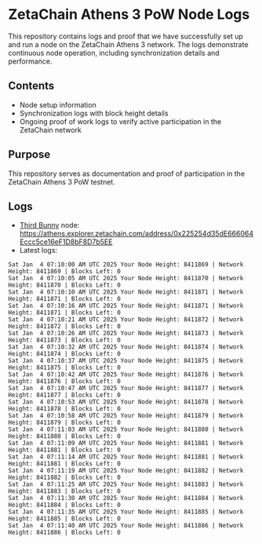 # ZetaChain Athens 3 PoW Node Logs
This repository contains logs and proof that we have successfully set up and run a node on the ZetaChain Athens 3 network. The logs demonstrate continuous node operation, including synchronization details and performance.

## Contents
- Node setup information
- Synchronization logs with block height details
- Ongoing proof of work logs to verify active participation in the ZetaChain network

## Purpose
This repository serves as documentation and proof of participation in the ZetaChain Athens 3 PoW testnet.

## Logs

- [Third Bunny](https://thirdbunny.xyz/) node: https://athens.explorer.zetachain.com/address/0x225254d35dE666064Eccc5ce16eF1D8bF8D7b5EE
- Latest logs:
```
Sat Jan  4 07:10:00 AM UTC 2025 Your Node Height: 8411869 | Network Height: 8411869 | Blocks Left: 0
Sat Jan  4 07:10:05 AM UTC 2025 Your Node Height: 8411870 | Network Height: 8411870 | Blocks Left: 0
Sat Jan  4 07:10:10 AM UTC 2025 Your Node Height: 8411871 | Network Height: 8411871 | Blocks Left: 0
Sat Jan  4 07:10:16 AM UTC 2025 Your Node Height: 8411871 | Network Height: 8411871 | Blocks Left: 0
Sat Jan  4 07:10:21 AM UTC 2025 Your Node Height: 8411872 | Network Height: 8411872 | Blocks Left: 0
Sat Jan  4 07:10:26 AM UTC 2025 Your Node Height: 8411873 | Network Height: 8411873 | Blocks Left: 0
Sat Jan  4 07:10:32 AM UTC 2025 Your Node Height: 8411874 | Network Height: 8411874 | Blocks Left: 0
Sat Jan  4 07:10:37 AM UTC 2025 Your Node Height: 8411875 | Network Height: 8411875 | Blocks Left: 0
Sat Jan  4 07:10:42 AM UTC 2025 Your Node Height: 8411876 | Network Height: 8411876 | Blocks Left: 0
Sat Jan  4 07:10:47 AM UTC 2025 Your Node Height: 8411877 | Network Height: 8411877 | Blocks Left: 0
Sat Jan  4 07:10:53 AM UTC 2025 Your Node Height: 8411878 | Network Height: 8411878 | Blocks Left: 0
Sat Jan  4 07:10:58 AM UTC 2025 Your Node Height: 8411879 | Network Height: 8411879 | Blocks Left: 0
Sat Jan  4 07:11:03 AM UTC 2025 Your Node Height: 8411880 | Network Height: 8411880 | Blocks Left: 0
Sat Jan  4 07:11:09 AM UTC 2025 Your Node Height: 8411881 | Network Height: 8411881 | Blocks Left: 0
Sat Jan  4 07:11:14 AM UTC 2025 Your Node Height: 8411881 | Network Height: 8411881 | Blocks Left: 0
Sat Jan  4 07:11:19 AM UTC 2025 Your Node Height: 8411882 | Network Height: 8411882 | Blocks Left: 0
Sat Jan  4 07:11:25 AM UTC 2025 Your Node Height: 8411883 | Network Height: 8411883 | Blocks Left: 0
Sat Jan  4 07:11:30 AM UTC 2025 Your Node Height: 8411884 | Network Height: 8411884 | Blocks Left: 0
Sat Jan  4 07:11:35 AM UTC 2025 Your Node Height: 8411885 | Network Height: 8411885 | Blocks Left: 0
Sat Jan  4 07:11:40 AM UTC 2025 Your Node Height: 8411886 | Network Height: 8411886 | Blocks Left: 0
```
